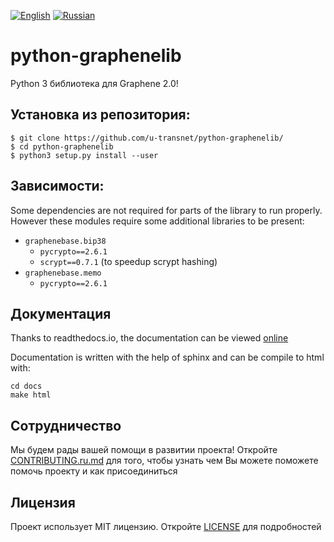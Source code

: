 [![English](https://thumb.ibb.co/jDrVkd/gb.png)](README.md) [![Russian](https://thumb.ibb.co/cjYMrJ/ru.png)](README.ru.md)

# python-graphenelib
Python 3 библиотека для Graphene 2.0!

## Установка из репозитория:

    $ git clone https://github.com/u-transnet/python-graphenelib/
    $ cd python-graphenelib
    $ python3 setup.py install --user

## Зависимости:

Some dependencies are not required for parts of the library to run
properly. However these modules require some additional libraries to be
present:

* `graphenebase.bip38`
   * `pycrypto==2.6.1`
   * `scrypt==0.7.1` (to speedup scrypt hashing)
* `graphenebase.memo`
   * `pycrypto==2.6.1`

## Документация

Thanks to readthedocs.io, the documentation can be viewed
[online](http://python-graphenelib.readthedocs.io/en/latest/)

Documentation is written with the help of sphinx and can be compile to
html with:

    cd docs
    make html

## Сотрудничество
Мы будем рады вашей помощи в развитии проекта! Откройте [CONTRIBUTING.ru.md](CONTRIBUTING.ru.md) для того, чтобы узнать чем Вы можете поможете помочь проекту и как присоединиться

## Лицензия
Проект использует MIT лицензию. Откройте [LICENSE](LICENSE) для подробностей

